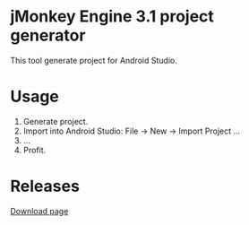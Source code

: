 # jMonkey Engine 3.1 project generator
This tool generate project for Android Studio.

# Usage
1. Generate project.
2. Import into Android Studio: File -> New -> Import Project ...
3. ...
4. Profit.

# Releases
[Download page](https://github.com/luna-park/Jme3Setup/releases)
